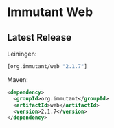# Immutant Web

## Latest Release

Leiningen:

``` clj
[org.immutant/web "2.1.7"]
```

Maven:

``` xml
<dependency>
  <groupId>org.immutant</groupId>
  <artifactId>web</artifactId>
  <version>2.1.7</version>
</dependency>
```

